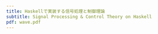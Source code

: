 ```yaml
---
title: Haskellで実装する信号処理と制御理論
subtitle: Signal Processing & Control Theory on Haskell
pdf: wave.pdf
---
```

## 
